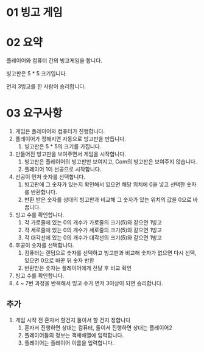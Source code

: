 # 01 빙고 게임

# 02 요약
플레이어와 컴퓨터 간의 빙고게임을 합니다.

빙고판은 5 * 5 크기입니다.

먼저 3빙고를 한 사람이 승리합니다.

# 03 요구사항
1. 게임은 플레이어와 컴퓨터가 진행합니다.
1. 플레이어가 정해지면 자동으로 빙고판을 만듭니다.
	1. 빙고판은 5 * 5의 크기를 가집니다.
1. 만들어진 빙고판을 보여주면서 게임을 시작합니다.
	1. 빙고판은 플레이어의 빙고판만 보여지고, Com의 빙고판은 보여주지 않습니다.
	2. 플레이어 1이 선공으로 시작합니다.
1. 선공이 먼저 숫자를 선택합니다.
	1. 빙고판에 그 숫자가 있는지 확인해서 있으면 해당 위치에 0을 넣고 선택한 숫자를 반환합니다.
	2. 반환 받은 숫자를 상대의 빙고판과 비교해 그 숫자가 있는 위치의 값을 0으로 바꿉니다.
1. 빙고 수를 확인합니다.
	1. 각 가로줄에 있는 0의 개수가 가로줄의 크기(5)와 같으면 1빙고
	2. 각 세로줄에 있는 0의 개수가 세로줄의 크기(5)와 같으면 1빙고
	3. 각 대각선에 있는 0의 개수가 대각선의 크기(5)와 같으면 1빙고
1. 후공이 숫자를 선택합니다.
	1. 컴퓨터는 랜덤으로 숫자를 선택하고 빙고판과 비교해 숫자가 없으면 다시 선택,  있으면 0으로 바꾼 뒤 숫자 반환
	3. 반환받은 숫자는 플레이어에게 전달 후 비교 확인
1. 빙고 수를 확인합니다.
1. 4 ~ 7번 과정을 반복해서 빙고 수가 면저 3이상이 되면 승리합니다.

## 추가

1. 게임 시작 전 혼자서 할건지 둘이서 할 건지 정합니다
	1. 혼자서 진행하면 상대는 컴퓨터, 둘이서 진행하면 상대는 플레이어2
	2. 플레이어들의 정보는 객체배열에 입력합니다.
	3. 플레이어는 플레이어 이름을 입력합니다.
	